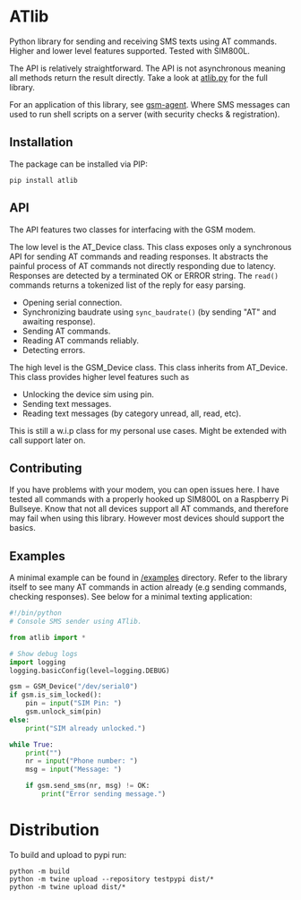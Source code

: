 # ATlib
Python library for sending and receiving SMS texts using AT commands. Higher and lower level features supported. Tested with SIM800L.

The API is relatively straightforward. The API is not asynchronous meaning all methods return the result directly.
Take a look at [atlib.py](/atlib.py) for the full library.

For an application of this library, see [gsm-agent](https://github.com/swordstrike1/gsm-agent). Where SMS messages can
used to run shell scripts on a server (with security checks & registration).

## Installation

The package can be installed via PIP:

```
pip install atlib
```

## API

The API features two classes for interfacing with the GSM modem.

The low level is the AT_Device class.
This class exposes only a synchronous API for sending AT commands and reading responses. It abstracts
the painful process of AT commands not directly responding due to latency. Responses are detected by a
terminated OK or ERROR string. The `read()` commands returns a tokenized list of the reply for easy parsing.
- Opening serial connection.
- Synchronizing baudrate using `sync_baudrate()` (by sending "AT" and awaiting response).
- Sending AT commands.
- Reading AT commands reliably.
- Detecting errors.

The high level is the GSM_Device class. This class inherits from AT_Device.
This class provides higher level features such as
- Unlocking the device sim using pin.
- Sending text messages.
- Reading text messages (by category unread, all, read, etc).

This is still a w.i.p class for my personal use cases. Might be extended with call support later on.

## Contributing

If you have problems with your modem, you can open issues here. I have tested all commands with a properly hooked up SIM800L on a Raspberry Pi Bullseye. Know that not all devices support all AT commands, and therefore may fail when using this library. However most devices should support the basics.

## Examples

A minimal example can be found in [/examples](/examples) directory. Refer to the library itself to see many AT commands in action already (e.g sending commands, checking responses). See below for a minimal texting application:

```python
#!/bin/python
# Console SMS sender using ATlib.

from atlib import *

# Show debug logs
import logging
logging.basicConfig(level=logging.DEBUG)

gsm = GSM_Device("/dev/serial0")
if gsm.is_sim_locked():
    pin = input("SIM Pin: ")
    gsm.unlock_sim(pin)
else:
    print("SIM already unlocked.")

while True:
    print("")
    nr = input("Phone number: ")
    msg = input("Message: ")

    if gsm.send_sms(nr, msg) != OK:
        print("Error sending message.")
```

# Distribution
To build and upload to pypi run:

```
python -m build
python -m twine upload --repository testpypi dist/*
python -m twine upload dist/*
```
